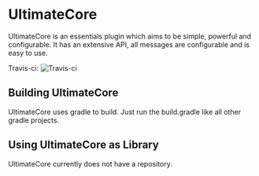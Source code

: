 UltimateCore
====
UltimateCore is an essentials plugin which aims to be simple, powerful and configurable.
It has an extensive API, all messages are configurable and is easy to use.

Travis-ci: ![Travis-ci](https://travis-ci.org/Bammerbom/UltimateCore.svg?branch=master)

## Building UltimateCore
UltimateCore uses gradle to build. Just run the build.gradle like all other gradle projects.

## Using UltimateCore as Library
UltimateCore currently does not have a repository. 